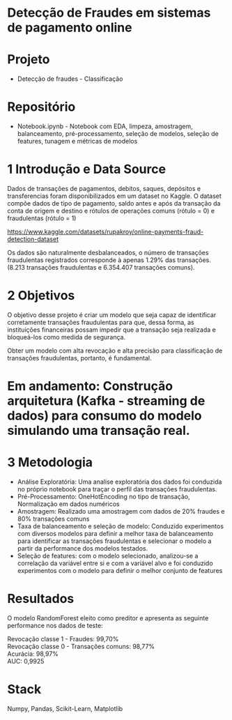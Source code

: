# Detecção de Fraudes em sistemas de pagamento online

# Projeto
- Detecção de fraudes - Classificação

# Repositório
- Notebook.ipynb - Notebook com EDA, limpeza, amostragem, balanceamento, pré-processamento, seleção de modelos, seleção de features, tunagem e métricas de modelos

# 1 Introdução e Data Source

Dados de transações de pagamentos, debitos, saques, depósitos e transferencias foram disponibilizados em um dataset no Kaggle. O dataset compõe dados de tipo de pagamento, saldo antes e após da transação da conta de origem e destino e rótulos de operações comuns (rótulo = 0) e fraudulentas (rótulo = 1)

https://www.kaggle.com/datasets/rupakroy/online-payments-fraud-detection-dataset

Os dados são naturalmente desbalanceados, o número de transações fraudulentas registrados corresponde à apenas 1.29% das transações. (8.213 transações fraudulentas e 6.354.407 transações comuns).

# 2 Objetivos

O objetivo desse projeto é criar um modelo que seja capaz de identificar corretamente transações fraudulentas para que, dessa forma, as instituições financeiras possam  impedir que a transação seja realizada e bloqueá-los como medida de segurança.

Obter um modelo com alta revocação e alta precisão para classificação de transações fraudulentas, portanto, é fundamental.

# Em andamento: Construção arquitetura (Kafka - streaming de dados) para consumo do modelo simulando uma transação real.

# 3 Metodologia

- Análise Exploratória: Uma analise exploratória dos dados foi conduzida no próprio notebook para traçar o perfil das transações fraudulentas.
- Pré-Processamento: OneHotEncoding no tipo de transação, Normalização em dados numéricos
- Amostragem: Realizado uma amostragem com dados de 20% fraudes e 80% transações comuns
- Taxa de balanceamento e seleção de modelo: Conduzido experimentos com diversos modelos para definir a melhor taxa de balanceamento para identificar as transações fraudulentas e selecionar o modelo a partir da performance dos modelos testados.
- Seleção de features: com o modelo selecionado, analizou-se a correlação da variável entre si e com a variável alvo e foi conduzido experimentos com o modelo para definir o melhor conjunto de features


# Resultados
  
  O modelo RandomForest eleito como preditor e apresenta as seguinte performance nos dados de teste:
  
  Revocação classe 1 - Fraudes: 99,70%  
  Revocação classe 0 - Transações comuns: 98,77%  
  Acurácia:  98,97%  
  AUC:  0,9925  


# Stack
Numpy, Pandas, Scikit-Learn, Matplotlib
